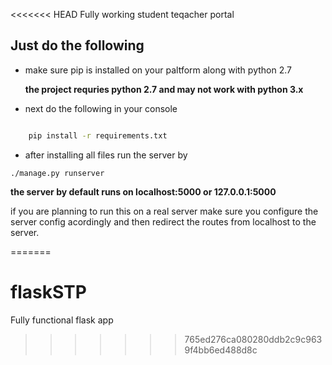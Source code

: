 <<<<<<< HEAD
Fully working student teqacher portal

## Just do the following

- make sure pip is installed on your paltform along with python 2.7

   **the project requries python 2.7 and may not work with python 3.x**

- next do the following in your console

```bash

    pip install -r requirements.txt
```

- after installing all files run the server by

```
./manage.py runserver 
```

**the server by default runs on localhost:5000 or 127.0.0.1:5000**

if you are planning to run this on a real server make sure you configure the server config acordingly and then redirect the routes from localhost to the server.




=======
# flaskSTP
Fully functional flask app
>>>>>>> 765ed276ca080280ddb2c9c9639f4bb6ed488d8c
